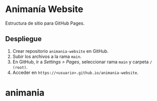 # Animanía Website

Estructura de sitio para GitHub Pages.

## Despliegue

1. Crear repositorio `animania-website` en GitHub.
2. Subir los archivos a la rama `main`.
3. En GitHub, ir a *Settings > Pages*, seleccionar rama `main` y carpeta `/ (root)`.
4. Acceder en `https://<usuario>.github.io/animania-website`.
# animania

